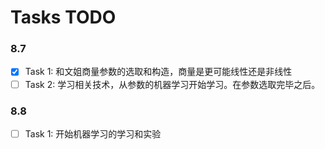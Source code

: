 # Tasks TODO

### 8.7
- [x] Task 1:
    和文姐商量参数的选取和构造，商量是更可能线性还是非线性
- [ ] Task 2:
    学习相关技术，从参数的机器学习开始学习。在参数选取完毕之后。

### 8.8
- [ ] Task 1:
    开始机器学习的学习和实验

